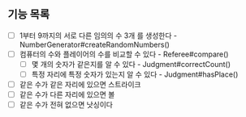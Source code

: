 ## 기능 목록
- [ ] 1부터 9까지의 서로 다른 임의의 수 3개 를 생성한다 - NumberGenerator#createRandomNumbers()
- [ ] 컴퓨터의 수와 플레이어의 수를 비교할 수 있다 - Referee#compare()
  - [ ] 몇 개의 숫자가 같은지를 알 수 있다 - Judgment#correctCount()
  - [ ] 특정 자리에 특정 숫자가 있는지 알 수 있다 - Judgment#hasPlace()
- [ ] 같은 수가 같은 자리에 있으면 스트라이크
- [ ] 같은 수가 다른 자리에 있으면 볼
- [ ] 같은 수가 전혀 없으면 낫싱이다
